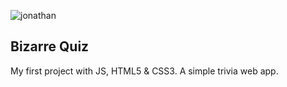 ![jonathan](https://i.imgur.com/q4fqBW3.jpg)

## Bizarre Quiz

My first project with JS, HTML5 & CSS3.
A simple trivia web app.
